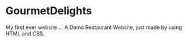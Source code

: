# GourmetDelights
My first ever website.... A Demo Restaurant Website, just made by using HTML and CSS.
